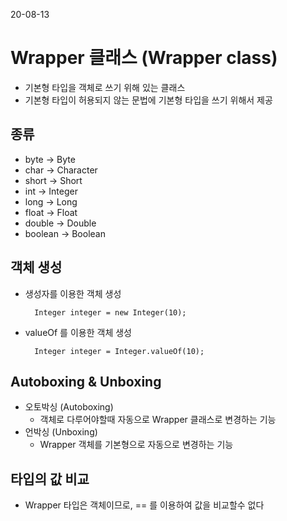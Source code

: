 20-08-13

# Wrapper 클래스 (Wrapper class)
* 기본형 타입을 객체로 쓰기 위해 있는 클래스
* 기본형 타입이 허용되지 않는 문법에 기본형 타입을 쓰기 위해서 제공

## 종류
* byte -> Byte
* char -> Character
* short -> Short
* int -> Integer
* long -> Long
* float -> Float
* double -> Double
* boolean -> Boolean

## 객체 생성
* 생성자를 이용한 객체 생성

        Integer integer = new Integer(10);
        
* valueOf 를 이용한 객체 생성 

        Integer integer = Integer.valueOf(10);
        
## Autoboxing & Unboxing 
* 오토박싱 (Autoboxing)
    * 객체로 다루어야할때 자동으로 Wrapper 클래스로 변경하는 기능 
* 언박싱 (Unboxing)    
    * Wrapper 객체를 기본형으로 자동으로 변경하는 기능 
    
## 타입의 값 비교
* Wrapper 타입은 객체이므로, == 를 이용하여 값을 비교할수 없다     
